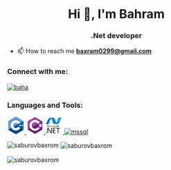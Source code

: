 <h1 align="center">Hi 👋, I'm Bahram</h1>
<h3 align="center">.Net developer</h3>

- 📫 How to reach me **baxram0299@gmail.com**

<h3 align="left">Connect with me:</h3>
<p align="left">
<a href="https://www.leetcode.com/baha" target="blank"><img align="center" src="https://raw.githubusercontent.com/rahuldkjain/github-profile-readme-generator/master/src/images/icons/Social/leet-code.svg" alt="baha" height="30" width="40" /></a>
</p>

<h3 align="left">Languages and Tools:</h3>
<p align="left"> <a href="https://www.w3schools.com/cpp/" target="_blank" rel="noreferrer"> <img src="https://raw.githubusercontent.com/devicons/devicon/master/icons/cplusplus/cplusplus-original.svg" alt="cplusplus" width="40" height="40"/> </a> <a href="https://www.w3schools.com/cs/" target="_blank" rel="noreferrer"> <img src="https://raw.githubusercontent.com/devicons/devicon/master/icons/csharp/csharp-original.svg" alt="csharp" width="40" height="40"/> </a> <a href="https://dotnet.microsoft.com/" target="_blank" rel="noreferrer"> <img src="https://raw.githubusercontent.com/devicons/devicon/master/icons/dot-net/dot-net-original-wordmark.svg" alt="dotnet" width="40" height="40"/> </a> <a href="https://www.microsoft.com/en-us/sql-server" target="_blank" rel="noreferrer"> <img src="https://www.svgrepo.com/show/303229/microsoft-sql-server-logo.svg" alt="mssql" width="40" height="40"/> </a> </p>

<p><img align="left" src="https://github-readme-stats.vercel.app/api/top-langs?username=saburovbaxrom&show_icons=true&locale=en&layout=compact" alt="saburovbaxrom" /></p>

<p>&nbsp;<img align="center" src="https://github-readme-stats.vercel.app/api?username=saburovbaxrom&show_icons=true&locale=en" alt="saburovbaxrom" /></p>

<p><img align="center" src="https://github-readme-streak-stats.herokuapp.com/?user=saburovbaxrom&" alt="saburovbaxrom" /></p>

